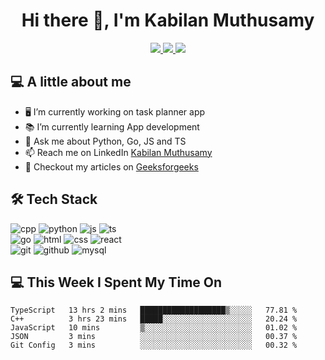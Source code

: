 <div align="center"> 
  
# Hi there 👋, I'm Kabilan Muthusamy 

</div>

<p align="center">
  
  <a href="mailto:kabilan-muthusamy@outlook.com">
    <img src="https://img.shields.io/badge/e‑mail-D14836.svg?style=for-the-badge&logo=GMail&logoColor=white"/>
  </a>

  <a href="https://linkedin.com/in/kabilan-muthusamy">
    <img src="https://img.shields.io/badge/linkedin-0077B5.svg?style=for-the-badge&logo=linkedin&logoColor=white"/>
  </a>

  <a href="https://dev.to/kabilan">  
    <img src="https://img.shields.io/badge/dev.to-0A0A0A?style=for-the-badge&logo=dev.to&logoColor=white"/>
  </a>
  
</p>


## 💻 **A little about me**

- 🖥 I’m currently working on task planner app
- 📚 I’m currently learning App development
- 💬 Ask me about Python, Go, JS and TS
- 📫 Reach me on LinkedIn  [Kabilan Muthusamy](https://linkedin.com/in/kabilan-muthusamy)
- 📝 Checkout my articles on [Geeksforgeeks](https://auth.geeksforgeeks.org/user/kabilan/articles)



## 🛠️ **Tech  Stack**

![cpp](https://img.icons8.com/color/96/000000/c-plus-plus-logo.png)
![python](https://img.icons8.com/color/96/000000/python.png)
![js](https://img.icons8.com/color/96/000000/javascript.png)
![ts](https://img.icons8.com/color/96/000000/typescript.png)
<br>
![go](https://img.icons8.com/color/96/000000/golang.png)
![html](https://img.icons8.com/color/96/000000/html-5--v1.png)
![css](https://img.icons8.com/color/96/000000/css3.png)
![react](https://img.icons8.com/color/96/000000/react-native.png)
<br>
![git](https://img.icons8.com/color/96/000000/git.png)
![github](https://img.icons8.com/fluent/96/000000/github.png)
![mysql](https://img.icons8.com/color/96/000000/mysql-logo.png)

 
## 💻 **This Week I Spent My Time On**
<!--START_SECTION:waka-->
```text
TypeScript   13 hrs 2 mins   ███████████████████▒░░░░░   77.81 % 
C++          3 hrs 23 mins   █████░░░░░░░░░░░░░░░░░░░░   20.24 % 
JavaScript   10 mins         ▒░░░░░░░░░░░░░░░░░░░░░░░░   01.02 % 
JSON         3 mins          ░░░░░░░░░░░░░░░░░░░░░░░░░   00.37 % 
Git Config   3 mins          ░░░░░░░░░░░░░░░░░░░░░░░░░   00.32 % 
```
<!--END_SECTION:waka-->

